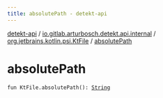 ```yaml
---
title: absolutePath - detekt-api
---
```


[detekt-api](../../index.html) / [io.gitlab.arturbosch.detekt.api.internal](../index.html) / [org.jetbrains.kotlin.psi.KtFile](index.html) / [absolutePath](./absolute-path.html)

# absolutePath

`fun KtFile.absolutePath(): `[`String`](https://kotlinlang.org/api/latest/jvm/stdlib/kotlin/-string/index.html)